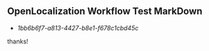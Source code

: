 ## OpenLocalization Workflow Test MarkDown
* *1bb6b6f7-a813-4427-b8e1-f678c1cbd45c*
 
thanks!

<!--HONumber=Sep16_HO1-->


